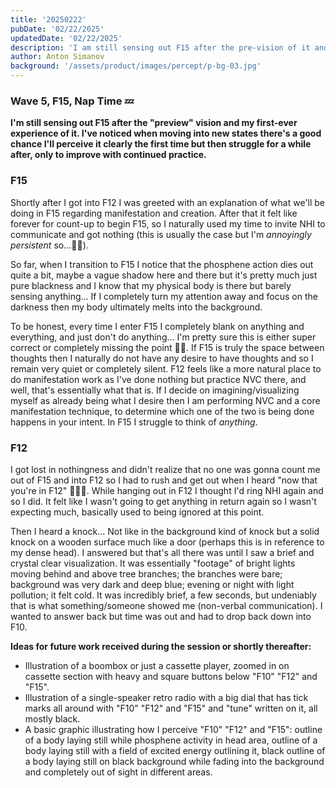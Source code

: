 ```yaml
---
title: '20250222'
pubDate: '02/22/2025'
updatedDate: '02/22/2025'
description: 'I am still sensing out F15 after the pre-vision of it and my first-ever experience. I have noticed when moving into new states there is a good chance I will perceive it clearly the first time but then struggle for a while after, only to improve with practice.'
author: Anton Simanov
background: '/assets/product/images/percept/p-bg-03.jpg'
---
```


### Wave 5, F15, Nap Time 💤

**I'm still sensing out F15 after the "preview" vision and my first-ever experience of it. I've noticed when moving into new states there's a good chance I'll perceive it clearly the first time but then struggle for a while after, only to improve with continued practice.**

### F15

Shortly after I got into F12 I was greeted with an explanation of what we'll be doing in F15 regarding manifestation and creation. After that it felt like forever for count-up to begin F15, so I naturally used my time to invite NHI to communicate and got nothing (this is usually the case but I'm *annoyingly persistent* so...👋🏻). 

So far, when I transition to F15 I notice that the phosphene action dies out quite a bit, maybe a vague shadow here and there but it's pretty much just pure blackness and I know that my physical body is there but barely sensing anything... If I completely turn my attention away and focus on the darkness then my body ultimately melts into the background. 

To be honest, every time I enter F15 I completely blank on anything and everything, and just don't do anything... I'm pretty sure this is either super correct or completely missing the point 👍🏻. If F15 is truly the space between thoughts then I naturally do not have any desire to have thoughts and so I remain very quiet or completely silent. F12 feels like a more natural place to do manifestation work as I've done nothing but practice NVC there, and well, that's essentially what that is. If I decide on imagining/visualizing myself as already being what I desire then I am performing NVC and a core manifestation technique, to determine which one of the two is being done happens in your intent. In F15 I struggle to think of *anything*.

### F12 

I got lost in nothingness and didn't realize that no one was gonna count me out of F15 and into F12 so I had to rush and get out when I heard "now that you're in F12" 🤦🏻‍♂️. While hanging out in F12 I thought I'd ring NHI again and so I did. It felt like I wasn't going to get anything in return again so I wasn't expecting much, basically used to being ignored at this point. 

Then I heard a knock... Not like in the background kind of knock but a solid knock on a wooden surface much like a door (perhaps this is in reference to my dense head). I answered but that's all there was until I saw a brief and crystal clear visualization. It was essentially "footage" of bright lights moving behind and above tree branches; the branches were bare; background was very dark and deep blue; evening or night with light pollution; it felt cold. It was incredibly brief, a few seconds, but undeniably that is what something/someone showed me (non-verbal communication). I wanted to answer back but time was out and had to drop back down into F10. 

**Ideas for future work received during the session or shortly thereafter:** 

- Illustration of a boombox or just a cassette player, zoomed in on cassette section with heavy and square buttons below "F10" "F12" and "F15".
- Illustration of a single-speaker retro radio with a big dial that has tick marks all around with "F10" "F12" and "F15" and "tune" written on it, all mostly black.
- A basic graphic illustrating how I perceive "F10" "F12" and "F15": outline of a body laying still while phosphene activity in head area, outline of a body laying still with a field of excited energy outlining it, black outline of a body laying still on black background while fading into the background and completely out of sight in different areas. 

